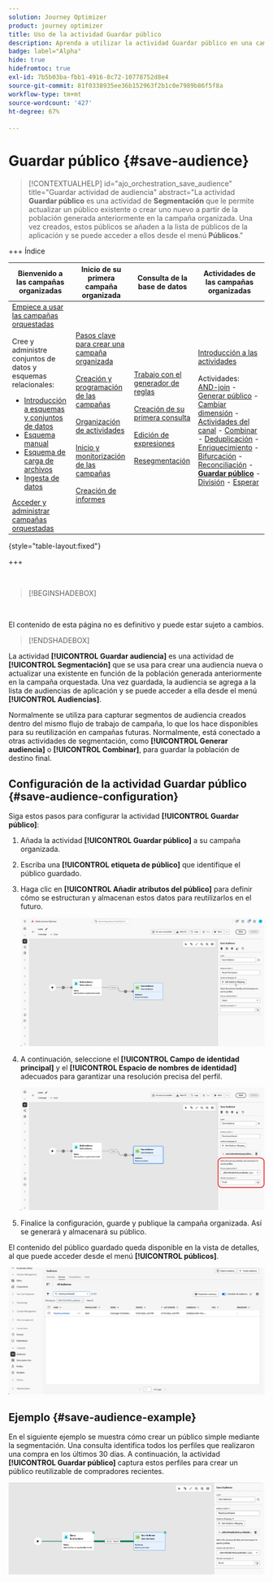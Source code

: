 ```yaml
---
solution: Journey Optimizer
product: journey optimizer
title: Uso de la actividad Guardar público
description: Aprenda a utilizar la actividad Guardar público en una campaña organizada
badge: label="Alpha"
hide: true
hidefromtoc: true
exl-id: 7b5b03ba-fbb1-4916-8c72-10778752d8e4
source-git-commit: 81f0338935ee36b152963f2b1c0e7989b86f5f8a
workflow-type: tm+mt
source-wordcount: '427'
ht-degree: 67%

---
```


# Guardar público {#save-audience}

>[!CONTEXTUALHELP]
>id="ajo_orchestration_save_audience"
>title="Guardar actividad de audiencia"
>abstract="La actividad **Guardar público** es una actividad de **Segmentación** que le permite actualizar un público existente o crear uno nuevo a partir de la población generada anteriormente en la campaña organizada. Una vez creados, estos públicos se añaden a la lista de públicos de la aplicación y se puede acceder a ellos desde el menú **Públicos**."


+++ Índice

| Bienvenido a las campañas organizadas | Inicio de su primera campaña organizada | Consulta de la base de datos | Actividades de las campañas organizadas |
|---|---|---|---|
| [Empiece a usar las campañas orquestadas](../gs-orchestrated-campaigns.md)<br/><br/>Cree y administre conjuntos de datos y esquemas relacionales:</br> <ul><li>[Introducción a esquemas y conjuntos de datos](../gs-schemas.md)</li><li>[Esquema manual](../manual-schema.md)</li><li>[Esquema de carga de archivos](../file-upload-schema.md)</li><li>[Ingesta de datos](../ingest-data.md)</li></ul>[Acceder y administrar campañas orquestadas](../access-manage-orchestrated-campaigns.md) | [Pasos clave para crear una campaña organizada](../gs-campaign-creation.md)<br/><br/>[Creación y programación de las campañas](../create-orchestrated-campaign.md)<br/><br/>[Organización de actividades](../orchestrate-activities.md)<br/><br/>[Inicio y monitorización de las campañas](../start-monitor-campaigns.md)<br/><br/>[Creación de informes](../reporting-campaigns.md) | [Trabajo con el generador de reglas](../orchestrated-rule-builder.md)<br/><br/>[Creación de su primera consulta](../build-query.md)<br/><br/>[Edición de expresiones](../edit-expressions.md)<br/><br/>[Resegmentación](../retarget.md) | [Introducción a las actividades](about-activities.md)<br/><br/>Actividades:<br/>[AND-join](and-join.md) - [Generar público](build-audience.md) - [Cambiar dimensión](change-dimension.md) - [Actividades del canal](channels.md) - [Combinar](combine.md) - [Deduplicación](deduplication.md) - [Enriquecimiento](enrichment.md) - [Bifurcación](fork.md) - [Reconciliación](reconciliation.md) - <b>[Guardar público](save-audience.md)</b> - [División](split.md) - [Esperar](wait.md) |

{style="table-layout:fixed"}

+++

<br/>

>[!BEGINSHADEBOX]

</br>

El contenido de esta página no es definitivo y puede estar sujeto a cambios.

>[!ENDSHADEBOX]

La actividad **[!UICONTROL Guardar audiencia]** es una actividad de **[!UICONTROL Segmentación]** que se usa para crear una audiencia nueva o actualizar una existente en función de la población generada anteriormente en la campaña orquestada. Una vez guardada, la audiencia se agrega a la lista de audiencias de aplicación y se puede acceder a ella desde el menú **[!UICONTROL Audiencias]**.

Normalmente se utiliza para capturar segmentos de audiencia creados dentro del mismo flujo de trabajo de campaña, lo que los hace disponibles para su reutilización en campañas futuras. Normalmente, está conectado a otras actividades de segmentación, como **[!UICONTROL Generar audiencia]** o **[!UICONTROL Combinar]**, para guardar la población de destino final.

## Configuración de la actividad Guardar público {#save-audience-configuration}

Siga estos pasos para configurar la actividad **[!UICONTROL Guardar público]**:

1. Añada la actividad **[!UICONTROL Guardar público]** a su campaña organizada.

1. Escriba una **[!UICONTROL etiqueta de público]** que identifique el público guardado.

1. Haga clic en **[!UICONTROL Añadir atributos del público]** para definir cómo se estructuran y almacenan estos datos para reutilizarlos en el futuro.

   ![](../assets/save-audience-1.png)

1. A continuación, seleccione el **[!UICONTROL Campo de identidad principal]** y el **[!UICONTROL Espacio de nombres de identidad]** adecuados para garantizar una resolución precisa del perfil.

   ![](../assets/save-audience-2.png)

1. Finalice la configuración, guarde y publique la campaña organizada. Así se generará y almacenará su público.

El contenido del público guardado queda disponible en la vista de detalles, al que puede acceder desde el menú **[!UICONTROL públicos]**.

![](../assets/save-audience-3.png)

## Ejemplo {#save-audience-example}

En el siguiente ejemplo se muestra cómo crear un público simple mediante la segmentación. Una consulta identifica todos los perfiles que realizaron una compra en los últimos 30 días. A continuación, la actividad **[!UICONTROL Guardar público]** captura estos perfiles para crear un público reutilizable de compradores recientes.

![](../assets/save-audience-4.png)
